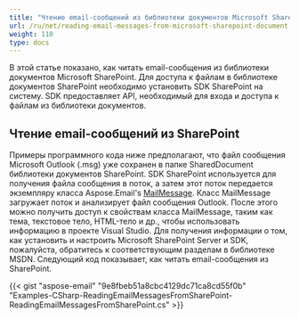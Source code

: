 ```yaml
---
title: "Чтение email-сообщений из библиотеки документов Microsoft SharePoint"
url: /ru/net/reading-email-messages-from-microsoft-sharepoint-document-library/
weight: 110
type: docs
---
```


В этой статье показано, как читать email-сообщения из библиотеки документов Microsoft SharePoint. Для доступа к файлам в библиотеке документов SharePoint необходимо установить SDK SharePoint на систему. SDK предоставляет API, необходимый для входа и доступа к файлам из библиотеки документов.
## **Чтение email-сообщений из SharePoint**
Примеры программного кода ниже предполагают, что файл сообщения Microsoft Outlook (.msg) уже сохранен в папке SharedDocument библиотеки документов SharePoint. SDK SharePoint используется для получения файла сообщения в поток, а затем этот поток передается экземпляру класса Aspose.Email's [MailMessage](http://www.aspose.com/api/net/email/aspose.email/mailmessage). Класс MailMessage загружает поток и анализирует файл сообщения Outlook. После этого можно получить доступ к свойствам класса MailMessage, таким как тема, текстовое тело, HTML-тело и др., чтобы использовать информацию в проекте Visual Studio. Для получения информации о том, как установить и настроить Microsoft SharePoint Server и SDK, пожалуйста, обратитесь к соответствующим разделам в библиотеке MSDN. Следующий код показывает, как читать email-сообщения из SharePoint.

{{< gist "aspose-email" "9e8fbeb51a8cbc4129dc71ca8cd55f0b" "Examples-CSharp-ReadingEmailMessagesFromSharePoint-ReadingEmailMessagesFromSharePoint.cs" >}}
